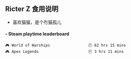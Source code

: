 ## Ricter Z 食用说明
- 喜欢猫猫，是个冇猫孤儿

<!-- steam-box start -->
#### - Steam playtime leaderboard
```text
🎮 World of Warships                 🕘 62 hrs 15 mins
🎮 Apex Legends                      🕘 3 hrs 11 mins
```
<!-- Powered by https://github.com/YouEclipse/steam-box . -->
<!-- steam-box end -->
